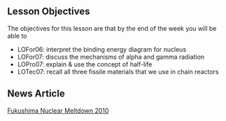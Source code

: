 ## Lesson Objectives

The objectives for this lesson are that by the end of the week you will be able to

* LOFor06: interpret the binding energy diagram for nucleus
* LOFor07: discuss the mechanisms of alpha and gamma radiation
* LOPro07: explain & use the concept of half-life
* LOTec07: recall all three fissile materials that we use in chain reactors

## News Article
<a href="http://www.nytimes.com/cwire/2011/03/15/15climatewire-new-explosion-rocks-fukushima-nuclear-plant-19902.html?pagewanted=print" target="_blank">Fukushima Nuclear Meltdown 2010</a>